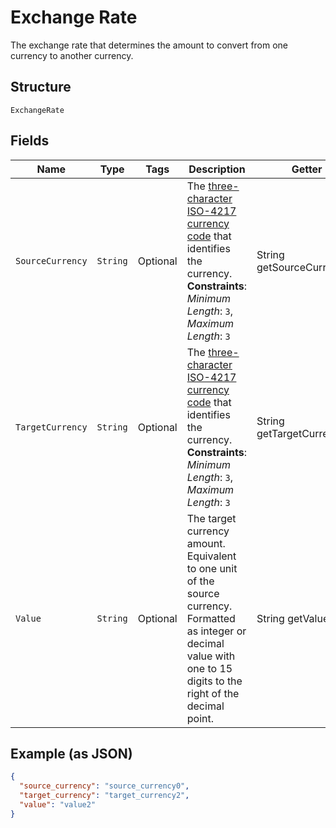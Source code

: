 
# Exchange Rate

The exchange rate that determines the amount to convert from one currency to another currency.

## Structure

`ExchangeRate`

## Fields

| Name | Type | Tags | Description | Getter | Setter |
|  --- | --- | --- | --- | --- | --- |
| `SourceCurrency` | `String` | Optional | The [three-character ISO-4217 currency code](/api/rest/reference/currency-codes/) that identifies the currency.<br>**Constraints**: *Minimum Length*: `3`, *Maximum Length*: `3` | String getSourceCurrency() | setSourceCurrency(String sourceCurrency) |
| `TargetCurrency` | `String` | Optional | The [three-character ISO-4217 currency code](/api/rest/reference/currency-codes/) that identifies the currency.<br>**Constraints**: *Minimum Length*: `3`, *Maximum Length*: `3` | String getTargetCurrency() | setTargetCurrency(String targetCurrency) |
| `Value` | `String` | Optional | The target currency amount. Equivalent to one unit of the source currency. Formatted as integer or decimal value with one to 15 digits to the right of the decimal point. | String getValue() | setValue(String value) |

## Example (as JSON)

```json
{
  "source_currency": "source_currency0",
  "target_currency": "target_currency2",
  "value": "value2"
}
```

